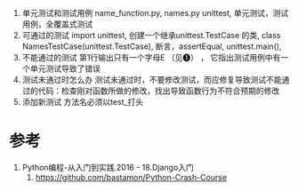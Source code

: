 1. 单元测试和测试用例
    name_function.py, names.py
    unittest, 单元测试，测试用例，全覆盖式测试
2. 可通过的测试
    import unittest, 创建一个继承unittest.TestCase 的类, class NamesTestCase(unittest.TestCase), 
    断言，assertEqual, unittest.main(), 
3. 不能通过的测试
    第1行输出只有一个字母E （见❶） ， 它指出测试用例中有一个单元测试导致了错误
4. 测试未通过时怎么办
    测试未通过时，不要修改测试，而应修复导致测试不能通过的代码：检查刚对函数所做的修改，找出导致函数行为不符合预期的修改
5. 添加新测试
    方法名必须以test_打头

# 参考

1. Python编程-从入门到实践.2016 - 18.Django入门
    1. https://github.com/bastamon/Python-Crash-Course